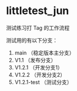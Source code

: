 # littletest_jun
测试练习打 Tag 的工作流程

测试用的有以下分支：
1. main （稳定版本主分支）
2. V1.1 （发布分支）
3. V1.2.1 （开发分支1）
4. V1.2.2 （开发分支2）
5. V1.2.1-test （测试分支）